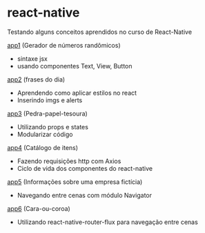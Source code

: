 # react-native
Testando alguns conceitos aprendidos no curso de React-Native

[app1][app_1] (Gerador de números randômicos)
- sintaxe jsx
- usando componentes Text, View, Button

[app2][app_2] (frases do dia)
- Aprendendo como aplicar estilos no react
- Inserindo imgs e alerts

[app3][app_3] (Pedra-papel-tesoura)
- Utilizando props e states
- Modularizar código

[app4][app_4] (Catálogo de itens)
- Fazendo requisições http com Axios
- Ciclo de vida dos componentes do react-native

[app5][app_5] (Informações sobre uma empresa fictícia)
- Navegando entre cenas com módulo Navigator

[app6][app_6] (Cara-ou-coroa)
- Utilizando react-native-router-flux para navegação entre cenas


[app_1]: <https://github.com/raivitor/react-native/tree/master/app1>
[app_2]: <https://github.com/raivitor/react-native/tree/master/app2>
[app_3]: <https://github.com/raivitor/react-native/tree/master/app3>
[app_4]: <https://github.com/raivitor/react-native/tree/master/app4>
[app_5]: <https://github.com/raivitor/react-native/tree/master/app5>
[app_6]: <https://github.com/raivitor/react-native/tree/master/app6>
